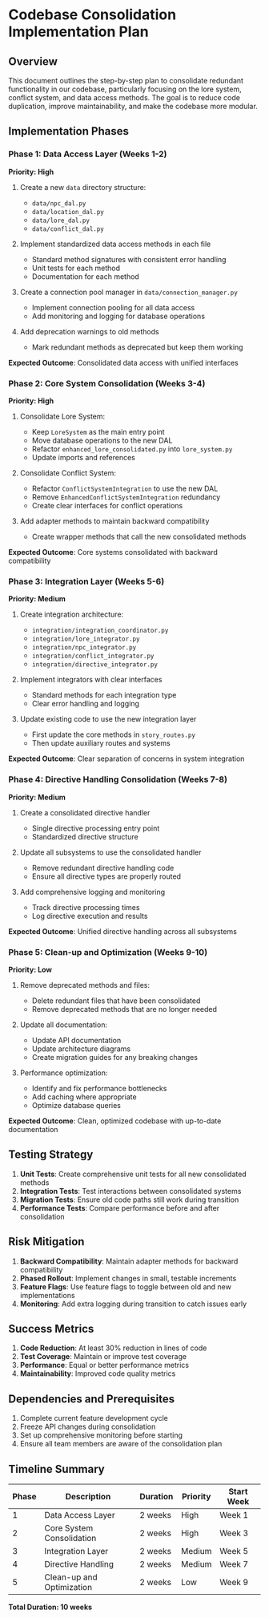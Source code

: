 # Codebase Consolidation Implementation Plan

## Overview

This document outlines the step-by-step plan to consolidate redundant functionality in our codebase, particularly focusing on the lore system, conflict system, and data access methods. The goal is to reduce code duplication, improve maintainability, and make the codebase more modular.

## Implementation Phases

### Phase 1: Data Access Layer (Weeks 1-2)

**Priority: High**

1. Create a new `data` directory structure:
   - `data/npc_dal.py`
   - `data/location_dal.py`
   - `data/lore_dal.py`
   - `data/conflict_dal.py`

2. Implement standardized data access methods in each file
   - Standard method signatures with consistent error handling
   - Unit tests for each method
   - Documentation for each method

3. Create a connection pool manager in `data/connection_manager.py`
   - Implement connection pooling for all data access
   - Add monitoring and logging for database operations

4. Add deprecation warnings to old methods
   - Mark redundant methods as deprecated but keep them working

**Expected Outcome**: Consolidated data access with unified interfaces

### Phase 2: Core System Consolidation (Weeks 3-4)

**Priority: High**

1. Consolidate Lore System:
   - Keep `LoreSystem` as the main entry point
   - Move database operations to the new DAL
   - Refactor `enhanced_lore_consolidated.py` into `lore_system.py`
   - Update imports and references

2. Consolidate Conflict System:
   - Refactor `ConflictSystemIntegration` to use the new DAL
   - Remove `EnhancedConflictSystemIntegration` redundancy
   - Create clear interfaces for conflict operations

3. Add adapter methods to maintain backward compatibility
   - Create wrapper methods that call the new consolidated methods

**Expected Outcome**: Core systems consolidated with backward compatibility

### Phase 3: Integration Layer (Weeks 5-6)

**Priority: Medium**

1. Create integration architecture:
   - `integration/integration_coordinator.py`
   - `integration/lore_integrator.py`
   - `integration/npc_integrator.py`
   - `integration/conflict_integrator.py`
   - `integration/directive_integrator.py`

2. Implement integrators with clear interfaces
   - Standard methods for each integration type
   - Clear error handling and logging

3. Update existing code to use the new integration layer
   - First update the core methods in `story_routes.py`
   - Then update auxiliary routes and systems

**Expected Outcome**: Clear separation of concerns in system integration

### Phase 4: Directive Handling Consolidation (Weeks 7-8)

**Priority: Medium**

1. Create a consolidated directive handler
   - Single directive processing entry point
   - Standardized directive structure

2. Update all subsystems to use the consolidated handler
   - Remove redundant directive handling code
   - Ensure all directive types are properly routed

3. Add comprehensive logging and monitoring
   - Track directive processing times
   - Log directive execution and results

**Expected Outcome**: Unified directive handling across all subsystems

### Phase 5: Clean-up and Optimization (Weeks 9-10)

**Priority: Low**

1. Remove deprecated methods and files:
   - Delete redundant files that have been consolidated
   - Remove deprecated methods that are no longer needed

2. Update all documentation:
   - Update API documentation
   - Update architecture diagrams
   - Create migration guides for any breaking changes

3. Performance optimization:
   - Identify and fix performance bottlenecks
   - Add caching where appropriate
   - Optimize database queries

**Expected Outcome**: Clean, optimized codebase with up-to-date documentation

## Testing Strategy

1. **Unit Tests**: Create comprehensive unit tests for all new consolidated methods
2. **Integration Tests**: Test interactions between consolidated systems
3. **Migration Tests**: Ensure old code paths still work during transition
4. **Performance Tests**: Compare performance before and after consolidation

## Risk Mitigation

1. **Backward Compatibility**: Maintain adapter methods for backward compatibility
2. **Phased Rollout**: Implement changes in small, testable increments
3. **Feature Flags**: Use feature flags to toggle between old and new implementations
4. **Monitoring**: Add extra logging during transition to catch issues early

## Success Metrics

1. **Code Reduction**: At least 30% reduction in lines of code
2. **Test Coverage**: Maintain or improve test coverage
3. **Performance**: Equal or better performance metrics
4. **Maintainability**: Improved code quality metrics

## Dependencies and Prerequisites

1. Complete current feature development cycle
2. Freeze API changes during consolidation
3. Set up comprehensive monitoring before starting
4. Ensure all team members are aware of the consolidation plan

## Timeline Summary

| Phase | Description | Duration | Priority | Start Week |
|-------|-------------|----------|----------|------------|
| 1 | Data Access Layer | 2 weeks | High | Week 1 |
| 2 | Core System Consolidation | 2 weeks | High | Week 3 |
| 3 | Integration Layer | 2 weeks | Medium | Week 5 |
| 4 | Directive Handling | 2 weeks | Medium | Week 7 |
| 5 | Clean-up and Optimization | 2 weeks | Low | Week 9 |

**Total Duration: 10 weeks** 